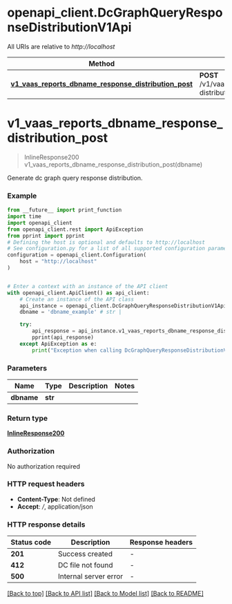 # openapi_client.DcGraphQueryResponseDistributionV1Api

All URIs are relative to *http://localhost*

Method | HTTP request | Description
------------- | ------------- | -------------
[**v1_vaas_reports_dbname_response_distribution_post**](DcGraphQueryResponseDistributionV1Api.md#v1_vaas_reports_dbname_response_distribution_post) | **POST** /v1/vaas/reports/{dbname}/response-distribution | 


# **v1_vaas_reports_dbname_response_distribution_post**
> InlineResponse200 v1_vaas_reports_dbname_response_distribution_post(dbname)



Generate dc graph query response distribution.

### Example

```python
from __future__ import print_function
import time
import openapi_client
from openapi_client.rest import ApiException
from pprint import pprint
# Defining the host is optional and defaults to http://localhost
# See configuration.py for a list of all supported configuration parameters.
configuration = openapi_client.Configuration(
    host = "http://localhost"
)


# Enter a context with an instance of the API client
with openapi_client.ApiClient() as api_client:
    # Create an instance of the API class
    api_instance = openapi_client.DcGraphQueryResponseDistributionV1Api(api_client)
    dbname = 'dbname_example' # str | 

    try:
        api_response = api_instance.v1_vaas_reports_dbname_response_distribution_post(dbname)
        pprint(api_response)
    except ApiException as e:
        print("Exception when calling DcGraphQueryResponseDistributionV1Api->v1_vaas_reports_dbname_response_distribution_post: %s\n" % e)
```

### Parameters

Name | Type | Description  | Notes
------------- | ------------- | ------------- | -------------
 **dbname** | **str**|  | 

### Return type

[**InlineResponse200**](InlineResponse200.md)

### Authorization

No authorization required

### HTTP request headers

 - **Content-Type**: Not defined
 - **Accept**: */*, application/json

### HTTP response details
| Status code | Description | Response headers |
|-------------|-------------|------------------|
**201** | Success created |  -  |
**412** | DC file not found |  -  |
**500** | Internal server error |  -  |

[[Back to top]](#) [[Back to API list]](../README.md#documentation-for-api-endpoints) [[Back to Model list]](../README.md#documentation-for-models) [[Back to README]](../README.md)

